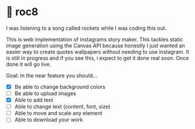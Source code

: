 # 🚀 roc8

I was listening to a song called rockets while I was coding this out.

This is web implementation of instagrams story maker. This tackles static image generation using the Canvas API because honestly I just wanted an easier way to create quotes wallpapers without needing to use instagram. It is still in progress and if you see this, i expect to get it done real soon. Once done it will go live.

Goal: In the near feature you should...

- [x] Be able to change background colors
- [ ] Be able to upload images
- [x] Able to add text
- [ ] Able to change text (content, font, size)
- [ ] Able to move and scale any element
- [ ] Able to download your work
